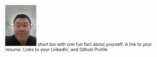 <img src="/docs/assets/images/Eric_Chen.jpg" width="100">
short bio with one fun fact about yourself.  
A link to your resume.
Links to your LinkedIn, and Github Profile

